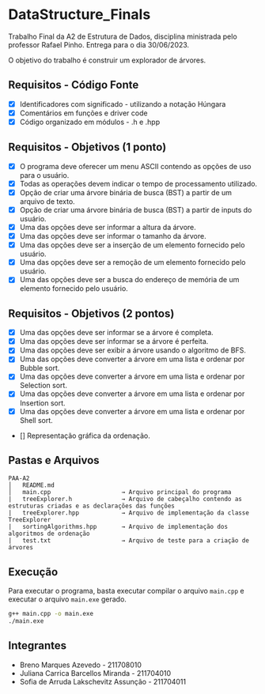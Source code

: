 # DataStructure_Finals
Trabalho Final da A2 de Estrutura de Dados, disciplina ministrada pelo professor Rafael Pinho.
Entrega para o dia 30/06/2023.

O objetivo do trabalho é construir um explorador de árvores.

## Requisitos - Código Fonte
- [X] Identificadores com significado - utilizando a notação Húngara
- [X] Comentários em funções e driver code
- [X] Código organizado em módulos - .h e .hpp

## Requisitos - Objetivos (1 ponto)
- [X] O programa deve oferecer um menu ASCII contendo as opções de uso para o usuário.
- [X] Todas as operações devem indicar o tempo de processamento utilizado.
- [X] Opção de criar uma árvore binária de busca (BST) a partir de um arquivo de texto.
- [X] Opção de criar uma árvore binária de busca (BST) a partir de inputs do usuário.
- [X] Uma das opções deve ser informar a altura da árvore.
- [X] Uma das opções deve ser informar o tamanho da árvore.
- [X] Uma das opções deve ser a inserção de um elemento fornecido pelo usuário.
- [X] Uma das opções deve ser a remoção de um elemento fornecido pelo usuário.
- [X] Uma das opções deve ser a busca do endereço de memória de um elemento fornecido pelo usuário.

## Requisitos - Objetivos (2 pontos)
- [X] Uma das opções deve ser informar se a árvore é completa.
- [X] Uma das opções deve ser informar se a árvore é perfeita.
- [X] Uma das opções deve ser exibir a árvore usando o algoritmo de BFS.
- [X] Uma das opções deve converter a árvore em uma lista e ordenar por Bubble sort.
- [X] Uma das opções deve converter a árvore em uma lista e ordenar por Selection sort.
- [X] Uma das opções deve converter a árvore em uma lista e ordenar por Insertion sort.
- [X] Uma das opções deve converter a árvore em uma lista e ordenar por Shell sort.
- [] Representação gráfica da ordenação.

## Pastas e Arquivos
```
PAA-A2
│   README.md
│   main.cpp                    → Arquivo principal do programa
|   treeExplorer.h              → Arquivo de cabeçalho contendo as estruturas criadas e as declarações das funções
|   treeExplorer.hpp            → Arquivo de implementação da classe TreeExplorer
|   sortingAlgorithms.hpp       → Arquivo de implementação dos algoritmos de ordenação
|   test.txt                    → Arquivo de teste para a criação de árvores
```

## Execução
Para executar o programa, basta executar compilar o arquivo `main.cpp` e executar o arquivo `main.exe` gerado.

```bash
g++ main.cpp -o main.exe
./main.exe
```
## Integrantes
- Breno Marques Azevedo - 211708010
- Juliana Carrica Barcellos Miranda - 211704010
- Sofia de Arruda Lakschevitz Assunção - 211704011
